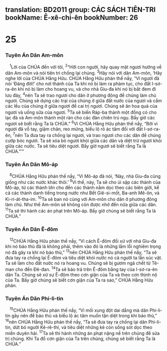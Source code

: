 translation: BD2011
group: CÁC SÁCH TIÊN-TRI
bookName: Ê-xê-chi-ên 
bookNumber: 26
-------

<div class="title"><h1>25</h1><h3>Tuyên Án Dân Am-môn</h3></div>
<span class="verse exe_25_1"> <sup>1</sup>Lời của CHÚA đến với tôi, </span>
<span class="verse exe_25_2"><sup>2</sup>“Hỡi con người, hãy quay mặt ngươi hướng về dân Am-môn và nói tiên tri chống lại chúng. </span>
<span class="verse exe_25_3"><sup>3</sup>Hãy nói với dân Am-môn, ‘Hãy nghe lời của CHÚA Hằng Hữu. CHÚA Hằng Hữu phán thế nầy, “Vì ngươi đã nói ‘Ðáng đời!’ cho nơi thánh của Ta khi nó bị làm ra phàm tục, cho đất I-sơ-ra-ên khi nó bị làm cho hoang vu, và cho nhà Giu-đa khi nó bị bắt đem đi lưu đày, </span>
<span class="verse exe_25_4"><sup>4</sup>nên Ta sẽ trao ngươi cho dân ở phương đông để chúng làm chủ ngươi. Chúng sẽ dựng các trại của chúng ở giữa đất nước của ngươi và cắm các lều của chúng ở giữa ngươi để cai trị ngươi. Chúng sẽ ăn hoa quả của ngươi và uống sữa của ngươi. </span>
<span class="verse exe_25_5"><sup>5</sup>Ta sẽ biến Ráp-ba thành một đồng cỏ cho lạc đà và Am-môn thành một ràn cho các đàn chiên trú ngụ. Bấy giờ các ngươi sẽ biết rằng Ta là CHÚA.” </span>
<span class="verse exe_25_6"><sup>6</sup>Vì CHÚA Hằng Hữu phán thế nầy, “Bởi vì ngươi đã vỗ tay, giậm chân, reo mừng, biểu lộ rõ ác tâm đối với đất I-sơ-ra-ên, </span>
<span class="verse exe_25_7"><sup>7</sup>nên Ta đưa tay ra chống lại ngươi, và trao ngươi cho các dân để chúng cướp bóc ngươi. Ta sẽ xóa bỏ ngươi khỏi giữa các dân và diệt trừ ngươi khỏi giữa các nước. Ta sẽ tiêu diệt ngươi. Bấy giờ ngươi sẽ biết rằng Ta là CHÚA.”’”<br/></span>
<div class="title"><h3>Tuyên Án Dân Mô-áp</h3></div>
<span class="verse exe_25_8"> <sup>8</sup>CHÚA Hằng Hữu phán thế nầy, “Vì Mô-áp đã nói, ‘Này, nhà Giu-đa cũng giống như các nước khác thôi.’ </span>
<span class="verse exe_25_9"><sup>9</sup>Vì thế, này, Ta sẽ cho ủi sập các thành của Mô-áp, từ các thành lớn cho đến các thành nằm dọc theo các biên giới, kể cả các thành danh tiếng trong nước như Bết Giê-si-mốt, Ba-anh Mê-ôn, và Ki-ri-át-tha-im. </span>
<span class="verse exe_25_10"><sup>10</sup>Ta sẽ ban nó cùng với Am-môn cho dân ở phương đông làm chủ. Như thế Am-môn sẽ không còn được nhớ đến nữa giữa các dân. </span>
<span class="verse exe_25_11"><sup>11</sup>Ta sẽ thi hành các án phạt trên Mô-áp. Bấy giờ chúng sẽ biết rằng Ta là CHÚA.”<br/></span>
<div class="title"><h3>Tuyên Án Dân Ê-đôm</h3></div>
<span class="verse exe_25_12"> <sup>12</sup>CHÚA Hằng Hữu phán thế nầy, “Vì cách Ê-đôm đối xử với nhà Giu-đa khi nó báo thù đã là không phải, thêm vào đó là những lầm lỗi nghiêm trọng nó đã gây ra khi nó báo thù,” </span>
<span class="verse exe_25_13"><sup>13</sup>nên CHÚA Hằng Hữu phán thế nầy, “Ta sẽ đưa tay ra chống lại Ê-đôm và tiêu diệt khỏi nước nó cả người ta lẫn súc vật. Ta sẽ làm cho đất nước nó ra hoang vu. Chúng sẽ bị gươm ngã chết từ Tê-man cho đến Ðê-đan. </span>
<span class="verse exe_25_14"><sup>14</sup>Ta sẽ báo trả trên Ê-đôm bằng tay của I-sơ-ra-ên dân Ta. Chúng sẽ xử sự Ê-đôm theo cơn giận của Ta và theo cơn thịnh nộ của Ta. Bấy giờ chúng sẽ biết cơn giận của Ta ra sao,” CHÚA Hằng Hữu phán.<br/></span>
<div class="title"><h3>Tuyên Án Dân Phi-li-tin</h3></div>
<span class="verse exe_25_15"> <sup>15</sup>CHÚA Hằng Hữu phán thế nầy, “Vì mối xung đột dai dẳng mà dân Phi-li-tin gây nên để báo thù và biểu lộ ác tâm muốn tận diệt trong khi báo thù,” </span>
<span class="verse exe_25_16"><sup>16</sup>nên CHÚA Hằng Hữu phán thế nầy, “Ta sẽ đưa tay ra chống lại dân Phi-li-tin, dứt bỏ người Kê-rê-thi, và tiêu diệt những kẻ còn sống sót dọc theo miền duyên hải. </span>
<span class="verse exe_25_17"><sup>17</sup>Ta sẽ thi hành những án phạt nặng nề trên chúng để sửa trị chúng. Khi Ta đổ cơn giận của Ta trên chúng, chúng sẽ biết rằng Ta là CHÚA.”<br/></span>
